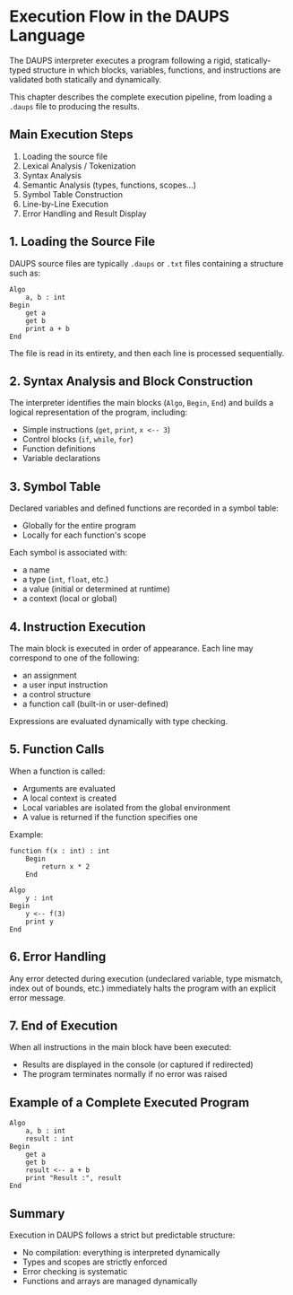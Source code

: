 # Execution Flow in the DAUPS Language

The DAUPS interpreter executes a program following a rigid, statically-typed structure in which blocks, variables, functions, and instructions are validated both statically and dynamically.

This chapter describes the complete execution pipeline, from loading a `.daups` file to producing the results.

## Main Execution Steps

1. Loading the source file
2. Lexical Analysis / Tokenization
3. Syntax Analysis
4. Semantic Analysis (types, functions, scopes…)
5. Symbol Table Construction
6. Line-by-Line Execution
7. Error Handling and Result Display

## 1. Loading the Source File

DAUPS source files are typically `.daups` or `.txt` files containing a structure such as:

```daups-docs
Algo
    a, b : int
Begin
    get a
    get b
    print a + b
End
```

The file is read in its entirety, and then each line is processed sequentially.

## 2. Syntax Analysis and Block Construction

The interpreter identifies the main blocks (`Algo`, `Begin`, `End`) and builds a logical representation of the program, including:

- Simple instructions (`get`, `print`, `x <-- 3`)
- Control blocks (`if`, `while`, `for`)
- Function definitions
- Variable declarations

## 3. Symbol Table

Declared variables and defined functions are recorded in a symbol table:

- Globally for the entire program
- Locally for each function's scope

Each symbol is associated with:

- a name
- a type (`int`, `float`, etc.)
- a value (initial or determined at runtime)
- a context (local or global)

## 4. Instruction Execution

The main block is executed in order of appearance. Each line may correspond to one of the following:

- an assignment
- a user input instruction
- a control structure
- a function call (built-in or user-defined)

Expressions are evaluated dynamically with type checking.

## 5. Function Calls

When a function is called:

- Arguments are evaluated
- A local context is created
- Local variables are isolated from the global environment
- A value is returned if the function specifies one

Example:

```daups-docs
function f(x : int) : int
    Begin
        return x * 2
    End

Algo
    y : int
Begin
    y <-- f(3)
    print y
End
```

## 6. Error Handling

Any error detected during execution (undeclared variable, type mismatch, index out of bounds, etc.) immediately halts the program with an explicit error message.

## 7. End of Execution

When all instructions in the main block have been executed:

- Results are displayed in the console (or captured if redirected)
- The program terminates normally if no error was raised

## Example of a Complete Executed Program

```daups-docs
Algo
    a, b : int
    result : int
Begin
    get a
    get b
    result <-- a + b
    print "Result :", result
End
```

## Summary

Execution in DAUPS follows a strict but predictable structure:

- No compilation: everything is interpreted dynamically
- Types and scopes are strictly enforced
- Error checking is systematic
- Functions and arrays are managed dynamically